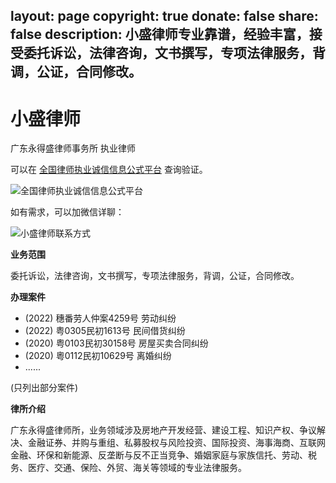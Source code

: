 layout: page
copyright: true
donate: false
share: false
description: 小盛律师专业靠谱，经验丰富，接受委托诉讼，法律咨询，文书撰写，专项法律服务，背调，公证，合同修改。
---

# 小盛律师

广东永得盛律师事务所 执业律师

可以在 [全国律师执业诚信信息公式平台](https://credit.acla.org.cn/) 查询验证。

![全国律师执业诚信信息公式平台](https://slefboot-1251736664.cos.ap-beijing.myqcloud.com/20230721_lawer_sheng.png)

如有需求，可以加微信详聊：

![小盛律师联系方式](https://slefboot-1251736664.cos.ap-beijing.myqcloud.com/20230721_lawer_sheng_wx_small.png)

**业务范围**

委托诉讼，法律咨询，文书撰写，专项法律服务，背调，公证，合同修改。

**办理案件**

- (2022) 穗番劳人仲案4259号 劳动纠纷
- (2022) 粤0305民初1613号 民间借货纠纷
- (2020) 粤0103民初30158号 房屋买卖合同纠纷
- (2020) 粵0112民初10629号 离婚纠纷
- ......

(只列出部分案件)

**律所介绍**

广东永得盛律师所，业务领域涉及房地产开发经营、建设工程、知识产权、争议解决、金融证券、并购与重组、私募股权与风险投资、国际投资、海事海商、互联网金融、环保和新能源、反垄断与反不正当竞争、婚姻家庭与家族信托、劳动、税务、医疗、交通、保险、外贸、海关等领域的专业法律服务。
